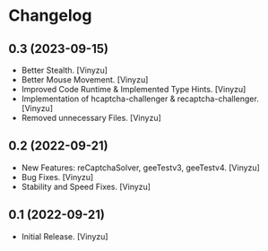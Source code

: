 Changelog
=========

0.3 (2023-09-15)
------------------
- Better Stealth. [Vinyzu]
- Better Mouse Movement. [Vinyzu]
- Improved Code Runtime & Implemented Type Hints. [Vinyzu]
- Implementation of hcaptcha-challenger & recaptcha-challenger. [Vinyzu]
- Removed unnecessary Files. [Vinyzu]

0.2 (2022-09-21)
------------------
- New Features: reCaptchaSolver, geeTestv3, geeTestv4. [Vinyzu]
- Bug Fixes. [Vinyzu]
- Stability and Speed Fixes. [Vinyzu]

0.1 (2022-09-21)
------------------
- Initial Release. [Vinyzu]
